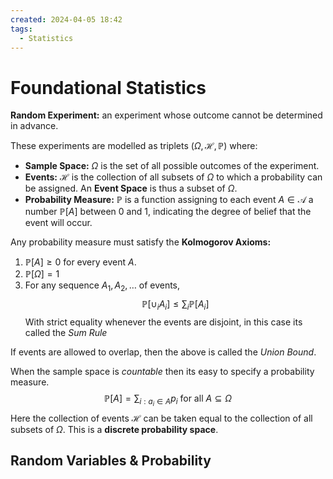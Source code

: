 ```yaml
---
created: 2024-04-05 18:42
tags:
  - Statistics
---
```


# Foundational Statistics

**Random Experiment:** an experiment whose outcome cannot be determined in advance.

These experiments are modelled as triplets $(\Omega, \mathcal{H}, \mathbb{P})$ where:
- **Sample Space:** $\Omega$ is the set of all possible outcomes of the experiment.
- **Events:** $\mathcal{H}$ is the collection of all subsets of $\Omega$ to which a probability can be assigned. An **Event Space** is thus a subset of $\Omega$.
- **Probability Measure:**  $\mathbb{P}$ is a function assigning to each event $A \in \mathcal{A}$ a number $\mathbb{P}[A]$ between 0 and 1, indicating the degree of belief that the event will occur.

Any probability measure must satisfy the **Kolmogorov Axioms:**
1. $\mathbb{P}[A] \geq 0$ for every event $A$.
2. $\mathbb{P}[\Omega] = 1$
3. For any sequence $A_1, A_2, \dots$ of events, $$\mathbb{P}[\cup_i A_i] \leq \sum_{i} \mathbb{P}[A_i]$$ With strict equality whenever the events are disjoint, in this case its called the *Sum Rule*

If events are allowed to overlap, then the above is called the *Union Bound*.

When the sample space is *countable* then its easy to specify a probability measure. $$\mathbb{P}[A] = \sum_{i:a_i \in A}{p_i} \text{ for all } A \subseteq \Omega$$
Here the collection of events $\mathcal{H}$ can be taken equal to the collection of all subsets of $\Omega$. This is a **discrete probability space**.

## Random Variables & Probability



 